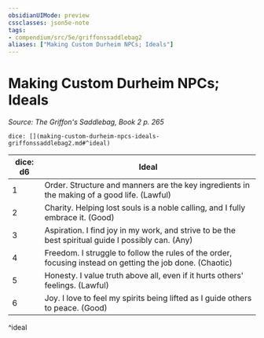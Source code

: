 ```yaml
---
obsidianUIMode: preview
cssclasses: json5e-note
tags:
- compendium/src/5e/griffonssaddlebag2
aliases: ["Making Custom Durheim NPCs; Ideals"]
---
```

# Making Custom Durheim NPCs; Ideals
*Source: The Griffon's Saddlebag, Book 2 p. 265* 

`dice: [](making-custom-durheim-npcs-ideals-griffonssaddlebag2.md#^ideal)`

| dice: d6 | Ideal |
|----------|-------|
| 1 | Order. Structure and manners are the key ingredients in the making of a good life. (Lawful) |
| 2 | Charity. Helping lost souls is a noble calling, and I fully embrace it. (Good) |
| 3 | Aspiration. I find joy in my work, and strive to be the best spiritual guide I possibly can. (Any) |
| 4 | Freedom. I struggle to follow the rules of the order, focusing instead on getting the job done. (Chaotic) |
| 5 | Honesty. I value truth above all, even if it hurts others' feelings. (Lawful) |
| 6 | Joy. I love to feel my spirits being lifted as I guide others to peace. (Good) |
^ideal